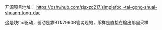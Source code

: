 开源项目地址：
https://oshwhub.com/zjsxzc217/simplefoc_-tai-gong-shuai-shuang-tong-dao

这是块foc驱动，驱动是靠BTN7960B管实现的，采样是直接在输出那里采样